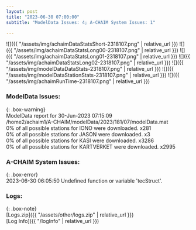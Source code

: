 ```yaml
---
layout: post
title: "2023-06-30 07:00:00"
subtitle: "ModelData Issues: 4; A-CHAIM System Issues: 1"

---
```


![]({{ "/assets/img/achaimDataStatsShort-2318107.png" | relative_url }})
![]({{ "/assets/img/achaimDataStatsLong00-2318107.png" | relative_url }})
![]({{ "/assets/img/achaimDataStatsLong01-2318107.png" | relative_url }})
![]({{ "/assets/img/achaimDataStatsLong02-2318107.png" | relative_url }})
![]({{ "/assets/img/modelDataDataStats-2318107.png" | relative_url }})
![]({{ "/assets/img/modelDataStationStats-2318107.png" | relative_url }})
![]({{ "/assets/img/achaimRunTime-2318107.png" | relative_url }})


### ModelData Issues:  
  
{: .box-warning}  
 ModelData report for 30-Jun-2023 07:15:09   
 /home2/achaim1/A-CHAIM/modelData/2023/181/07/modelData.mat   
 0% of all possible stations for IONO were downloaded. x281   
 0% of all possible stations for JASON were downloaded. x3   
 0% of all possible stations for KASI were downloaded. x3286   
 0% of all possible stations for KARTVERKET were downloaded. x2995   
  
### A-CHAIM System Issues:  
  
{: .box-error}  
2023-06-30 06:05:50 Undefined function or variable 'tecStruct'.  

### Logs:  
  
{: .box-note}  
[Logs.zip]({{ "/assets/other/logs.zip" | relative_url }})  
[Log Info]({{ "/logInfo" | relative_url }})  
